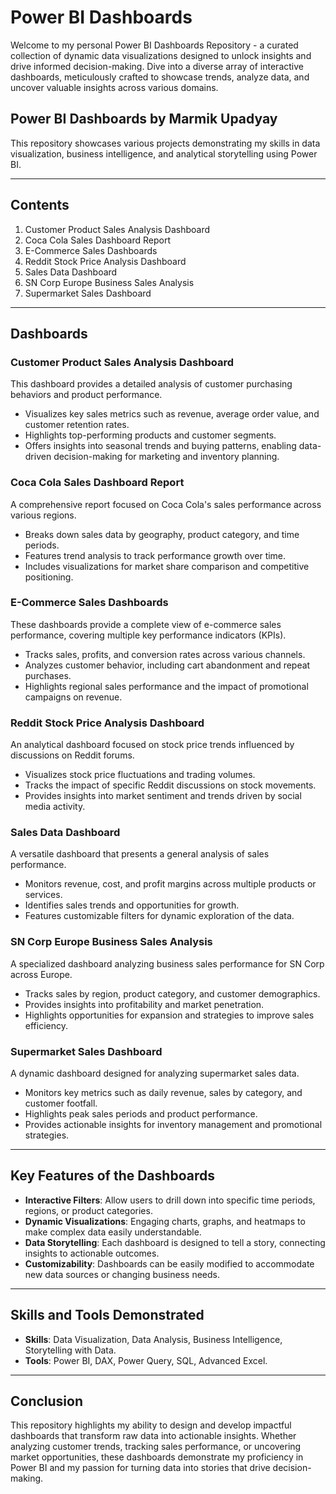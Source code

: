 # **Power BI Dashboards**

Welcome to my personal Power BI Dashboards Repository - a curated collection of dynamic data visualizations designed to unlock insights and drive informed decision-making. Dive into a diverse array of interactive dashboards, meticulously crafted to showcase trends, analyze data, and uncover valuable insights across various domains.

## **Power BI Dashboards by Marmik Upadyay**

This repository showcases various projects demonstrating my skills in data visualization, business intelligence, and analytical storytelling using Power BI.

---

## **Contents**

1. Customer Product Sales Analysis Dashboard  
2. Coca Cola Sales Dashboard Report  
3. E-Commerce Sales Dashboards  
4. Reddit Stock Price Analysis Dashboard  
5. Sales Data Dashboard  
6. SN Corp Europe Business Sales Analysis  
7. Supermarket Sales Dashboard  

---

## **Dashboards**

### **Customer Product Sales Analysis Dashboard**  
This dashboard provides a detailed analysis of customer purchasing behaviors and product performance.  
- Visualizes key sales metrics such as revenue, average order value, and customer retention rates.  
- Highlights top-performing products and customer segments.  
- Offers insights into seasonal trends and buying patterns, enabling data-driven decision-making for marketing and inventory planning.  

### **Coca Cola Sales Dashboard Report**  
A comprehensive report focused on Coca Cola's sales performance across various regions.  
- Breaks down sales data by geography, product category, and time periods.  
- Features trend analysis to track performance growth over time.  
- Includes visualizations for market share comparison and competitive positioning.

### **E-Commerce Sales Dashboards**  
These dashboards provide a complete view of e-commerce sales performance, covering multiple key performance indicators (KPIs).  
- Tracks sales, profits, and conversion rates across various channels.  
- Analyzes customer behavior, including cart abandonment and repeat purchases.  
- Highlights regional sales performance and the impact of promotional campaigns on revenue.

### **Reddit Stock Price Analysis Dashboard**  
An analytical dashboard focused on stock price trends influenced by discussions on Reddit forums.  
- Visualizes stock price fluctuations and trading volumes.  
- Tracks the impact of specific Reddit discussions on stock movements.  
- Provides insights into market sentiment and trends driven by social media activity.

### **Sales Data Dashboard**  
A versatile dashboard that presents a general analysis of sales performance.  
- Monitors revenue, cost, and profit margins across multiple products or services.  
- Identifies sales trends and opportunities for growth.  
- Features customizable filters for dynamic exploration of the data.  

### **SN Corp Europe Business Sales Analysis**  
A specialized dashboard analyzing business sales performance for SN Corp across Europe.  
- Tracks sales by region, product category, and customer demographics.  
- Provides insights into profitability and market penetration.  
- Highlights opportunities for expansion and strategies to improve sales efficiency.  

### **Supermarket Sales Dashboard**  
A dynamic dashboard designed for analyzing supermarket sales data.  
- Monitors key metrics such as daily revenue, sales by category, and customer footfall.  
- Highlights peak sales periods and product performance.  
- Provides actionable insights for inventory management and promotional strategies.  

---

## **Key Features of the Dashboards**
- **Interactive Filters**: Allow users to drill down into specific time periods, regions, or product categories.  
- **Dynamic Visualizations**: Engaging charts, graphs, and heatmaps to make complex data easily understandable.  
- **Data Storytelling**: Each dashboard is designed to tell a story, connecting insights to actionable outcomes.  
- **Customizability**: Dashboards can be easily modified to accommodate new data sources or changing business needs.  

---

## **Skills and Tools Demonstrated**
- **Skills**: Data Visualization, Data Analysis, Business Intelligence, Storytelling with Data.  
- **Tools**: Power BI, DAX, Power Query, SQL, Advanced Excel.  

---

## **Conclusion**
This repository highlights my ability to design and develop impactful dashboards that transform raw data into actionable insights. Whether analyzing customer trends, tracking sales performance, or uncovering market opportunities, these dashboards demonstrate my proficiency in Power BI and my passion for turning data into stories that drive decision-making.
